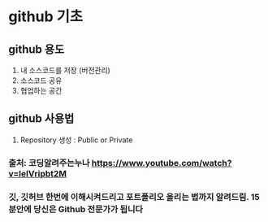 # github 기초

## github 용도
1. 내 소스코드를 저장 (버전관리)
2. 소스코드 공유
3. 협업하는 공간

## github 사용법
1. Repository 생성 : Public or Private


### 출처: 코딩알려주는누나 https://www.youtube.com/watch?v=lelVripbt2M
### 깃, 깃허브 한번에 이해시켜드리고 포트폴리오 올리는 법까지 알려드림. 15분안에 당신은 Github 전문가가 됩니다
